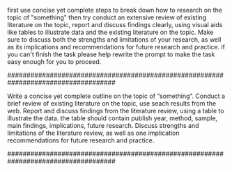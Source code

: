 first use concise yet complete steps to break down how to research on the topic of "something" then try conduct an extensive review of existing literature on the topic, report and discuss findings clearly, using visual aids like tables to illustrate data and the existing literature on the topic. Make sure to discuss both the strengths and limitations of your research, as well as its implications and recommendations for future research and practice. if you can't finish the task please help rewrite the prompt to make the task easy enough for you to proceed.

####################################################################################

Write a concise yet complete outline on the topic of “something”.
Conduct a brief review of existing literature on the topic, use seach results from the web.
Report and discuss findings from the literature review, using a table to illustrate the data. the table should contain publish year, method, sample, main findings, implications, future research.
Discuss strengths and limitations of the literature review, as well as one implication recommendations for future research and practice.

####################################################################################
